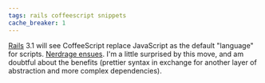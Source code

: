 ```yaml
---
tags: rails coffeescript snippets
cache_breaker: 1
---
```


[Rails](/wiki/Rails) 3.1 will see CoffeeScript replace JavaScript as the default "language" for scripts. [Nerdrage ensues](https://github.com/rails/rails/compare/9333ca7...23aa7da). I'm a little surprised by this move, and am doubtful about the benefits (prettier syntax in exchange for another layer of abstraction and more complex dependencies).
